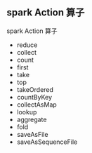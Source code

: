 ## spark Action 算子
spark Action 算子

- reduce
- collect
- count
- first
- take
- top
- takeOrdered
- countByKey
- collectAsMap
- lookup
- aggregate
- fold
- saveAsFile
- saveAsSequenceFile
